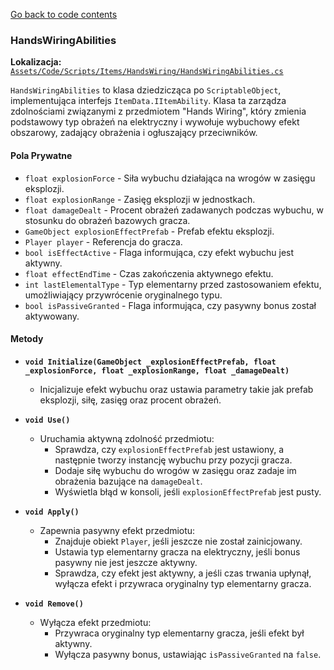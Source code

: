 [Go back to code contents](../../../codeContents.md)

### HandsWiringAbilities

**Lokalizacja:** [`Assets/Code/Scripts/Items/HandsWiring/HandsWiringAbilities.cs`](../../../../Assets/Code/Scripts/Items/HandsWiring/HandsWiringAbilities.cs)

`HandsWiringAbilities` to klasa dziedzicząca po `ScriptableObject`, implementująca interfejs `ItemData.IItemAbility`. Klasa ta zarządza zdolnościami związanymi z przedmiotem "Hands Wiring", który zmienia podstawowy typ obrażeń na elektryczny i wywołuje wybuchowy efekt obszarowy, zadający obrażenia i ogłuszający przeciwników.

#### Pola Prywatne

- `float explosionForce` - Siła wybuchu działająca na wrogów w zasięgu eksplozji.
- `float explosionRange` - Zasięg eksplozji w jednostkach.
- `float damageDealt` - Procent obrażeń zadawanych podczas wybuchu, w stosunku do obrażeń bazowych gracza.
- `GameObject explosionEffectPrefab` - Prefab efektu eksplozji.
- `Player player` - Referencja do gracza.
- `bool isEffectActive` - Flaga informująca, czy efekt wybuchu jest aktywny.
- `float effectEndTime` - Czas zakończenia aktywnego efektu.
- `int lastElementalType` - Typ elementarny przed zastosowaniem efektu, umożliwiający przywrócenie oryginalnego typu.
- `bool isPassiveGranted` - Flaga informująca, czy pasywny bonus został aktywowany.

#### Metody

- **`void Initialize(GameObject _explosionEffectPrefab, float _explosionForce, float _explosionRange, float _damageDealt)`**
    - Inicjalizuje efekt wybuchu oraz ustawia parametry takie jak prefab eksplozji, siłę, zasięg oraz procent obrażeń.

- **`void Use()`**
    - Uruchamia aktywną zdolność przedmiotu:
        - Sprawdza, czy `explosionEffectPrefab` jest ustawiony, a następnie tworzy instancję wybuchu przy pozycji gracza.
        - Dodaje siłę wybuchu do wrogów w zasięgu oraz zadaje im obrażenia bazujące na `damageDealt`.
        - Wyświetla błąd w konsoli, jeśli `explosionEffectPrefab` jest pusty.

- **`void Apply()`**
    - Zapewnia pasywny efekt przedmiotu:
        - Znajduje obiekt `Player`, jeśli jeszcze nie został zainicjowany.
        - Ustawia typ elementarny gracza na elektryczny, jeśli bonus pasywny nie jest jeszcze aktywny.
        - Sprawdza, czy efekt jest aktywny, a jeśli czas trwania upłynął, wyłącza efekt i przywraca oryginalny typ elementarny gracza.

- **`void Remove()`**
    - Wyłącza efekt przedmiotu:
        - Przywraca oryginalny typ elementarny gracza, jeśli efekt był aktywny.
        - Wyłącza pasywny bonus, ustawiając `isPassiveGranted` na `false`.